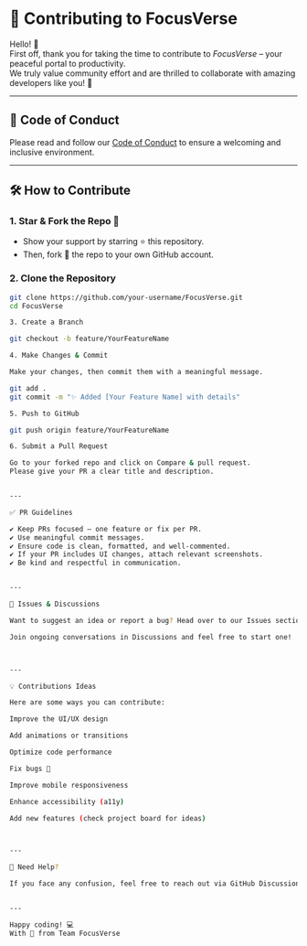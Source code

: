 # 🤝 Contributing to FocusVerse

Hello! 👋  
First off, thank you for taking the time to contribute to *FocusVerse* – your peaceful portal to productivity.  
We truly value community effort and are thrilled to collaborate with amazing developers like you! 💙

---

## 📌 Code of Conduct

Please read and follow our [Code of Conduct](/CodeOfConduct.md) to ensure a welcoming and inclusive environment.

---

## 🛠 How to Contribute

### 1. Star & Fork the Repo 🌟
- Show your support by starring ⭐ this repository.
- Then, fork 🍴 the repo to your own GitHub account.

### 2. Clone the Repository

```bash
git clone https://github.com/your-username/FocusVerse.git
cd FocusVerse

3. Create a Branch

git checkout -b feature/YourFeatureName

4. Make Changes & Commit

Make your changes, then commit them with a meaningful message.

git add .
git commit -m "✨ Added [Your Feature Name] with details"

5. Push to GitHub

git push origin feature/YourFeatureName

6. Submit a Pull Request

Go to your forked repo and click on Compare & pull request.
Please give your PR a clear title and description.


---

✅ PR Guidelines

✔ Keep PRs focused – one feature or fix per PR.
✔ Use meaningful commit messages.
✔ Ensure code is clean, formatted, and well-commented.
✔ If your PR includes UI changes, attach relevant screenshots.
✔ Be kind and respectful in communication.


---

🧪 Issues & Discussions

Want to suggest an idea or report a bug? Head over to our Issues section.

Join ongoing conversations in Discussions and feel free to start one!



---

💡 Contributions Ideas

Here are some ways you can contribute:

Improve the UI/UX design

Add animations or transitions

Optimize code performance

Fix bugs 🐛

Improve mobile responsiveness

Enhance accessibility (a11y)

Add new features (check project board for ideas)



---

🙌 Need Help?

If you face any confusion, feel free to reach out via GitHub Discussions or email at srivastavasneha895@gmail.com.


---

Happy coding! 💻
With 💖 from Team FocusVerse